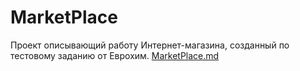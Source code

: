 # MarketPlace
Проект описывающий работу Интернет-магазина, созданный по тестовому заданию от Еврохим.
[MarketPlace.md](MarketPlace.md)
